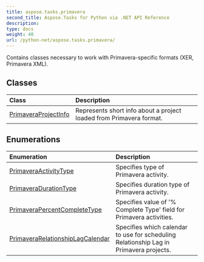```yaml
---
title: aspose.tasks.primavera
second_title: Aspose.Tasks for Python via .NET API Reference
description: 
type: docs
weight: 40
url: /python-net/aspose.tasks.primavera/
---
```



Contains classes necessary to work with Primavera-specific formats (XER, Primavera XML).

## Classes
| Class | Description |
| :- | :- |
|[PrimaveraProjectInfo](/tasks/python-net/aspose.tasks.primavera/primaveraprojectinfo/)|Represents short info about a project loaded from Primavera format.|
## Enumerations
| Enumeration | Description |
| :- | :- |
|[PrimaveraActivityType](/tasks/python-net/aspose.tasks.primavera/primaveraactivitytype/)|Specifies type of Primavera activity.|
|[PrimaveraDurationType](/tasks/python-net/aspose.tasks.primavera/primaveradurationtype/)|Specifies duration type of Primavera activity.|
|[PrimaveraPercentCompleteType](/tasks/python-net/aspose.tasks.primavera/primaverapercentcompletetype/)|Specifies value of '% Complete Type' field for Primavera activities.|
|[PrimaveraRelationshipLagCalendar](/tasks/python-net/aspose.tasks.primavera/primaverarelationshiplagcalendar/)|Specifies which calendar to use for scheduling Relationship Lag in Primavera projects.|
